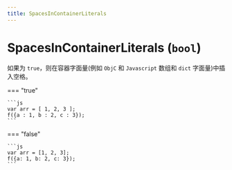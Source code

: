 ```yaml
---
title: SpacesInContainerLiterals
---
```


# SpacesInContainerLiterals (`bool`)

如果为 `true`，则在容器字面量(例如 `ObjC` 和 `Javascript` 数组和 `dict` 字面量)中插入空格。

=== "true"

    ```js
    var arr = [ 1, 2, 3 ];
    f({a : 1, b : 2, c : 3});
    ```

=== "false"

    ```js
    var arr = [1, 2, 3];
    f({a: 1, b: 2, c: 3});
    ```
